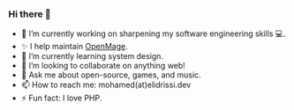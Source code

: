 ### Hi there 👋

- 🔭 I’m currently working on sharpening my software engineering skills 💻.
- ✨ I help maintain [OpenMage](https://github.com/openmage/magento-lts).
- 🌱 I’m currently learning system design.
- 👯 I’m looking to collaborate on anything web!
- 💬 Ask me about open-source, games, and music.
- 📫 How to reach me: mohamed(at)elidrissi.dev
- ⚡ Fun fact: I love PHP.
